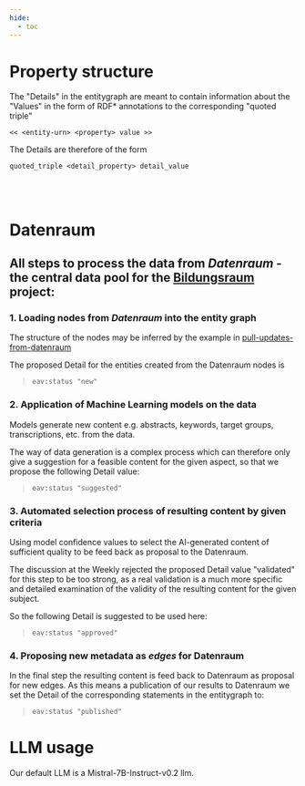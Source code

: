 ```yaml
---
hide:
  - toc
---
```

# Property structure

The "Details" in the entitygraph are meant to contain information about the "Values" in the form of RDF* annotations to the corresponding "quoted triple" 

``<< <entity-urn> <property> value >>``

The Details are therefore of the form

``quoted_triple <detail_property> detail_value``


<br/>
<br/>

# Datenraum

## All steps to process the data from *Datenraum* - the central data pool for the [Bildungsraum](https://www.meinbildungsraum.de) project:

### 1. Loading nodes from *Datenraum* into the entity graph

The structure of the nodes may be inferred by the example in
[pull-updates-from-datenraum](https://dev.azure.com/av360/Artificial%20-%20The%20Intelligents/_git/scripts_e365.pipelines?path=/dags/datenraum)

The proposed Detail for the entities created from the Datenraum nodes is
> `eav:status "new"`

### 2. Application of Machine Learning models on the data

Models generate new content e.g. abstracts, keywords, target groups, transcriptions, etc. from the data.

The way of data generation is a complex process which can therefore only give a suggestion for a feasible content for the given aspect, so that we propose the following Detail value:

> `eav:status "suggested"`

### 3. Automated selection process of resulting content by given criteria

Using model confidence values to select the AI-generated content of sufficient quality to be feed back as proposal to the Datenraum.

The discussion at the Weekly rejected the proposed Detail value "validated" for this step to be too strong, as a real validation is a much more specific and detailed examination of the validity of the resulting content for the given subject. 

So the following Detail is suggested to be used here:
> `eav:status "approved"`

### 4. Proposing new metadata as *edges* for Datenraum

In the final step the resulting content is feed back to Datenraum as proposal for new edges. As this means a publication of our results to Datenraum we set the Detail of the corresponding statements in the entitygraph to: 
> `eav:status "published"`

# LLM usage

Our default LLM is a Mistral-7B-Instruct-v0.2 llm.